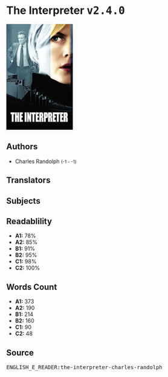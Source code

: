 # The Interpreter <kbd>v2.4.0</kbd>

![](./cover.medium.jpg "")

## Authors


 - Charles Randolph <small>(-1 - -1)</small>

## Translators



## Subjects



## Readablility


 - **A1:** 78%
 - **A2:** 85%
 - **B1:** 91%
 - **B2:** 95%
 - **C1:** 98%
 - **C2:** 100%

## Words Count


 - **A1:** 373
 - **A2:** 190
 - **B1:** 214
 - **B2:** 160
 - **C1:** 90
 - **C2:** 48

## Source


<kbd>ENGLISH_E_READER:the-interpreter-charles-randolph</kbd>
